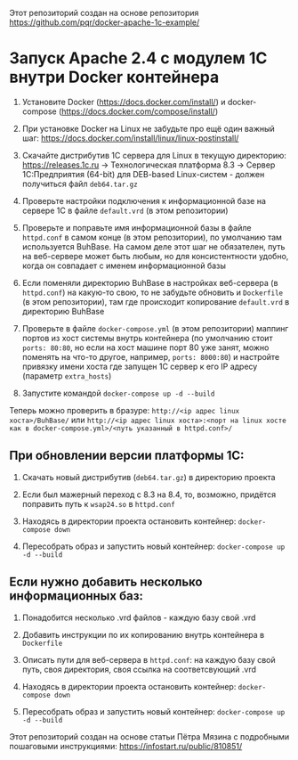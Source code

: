 Этот репозиторий создан на основе репозитория https://github.com/pqr/docker-apache-1c-example/

# Запуск Apache 2.4 с модулем 1С внутри Docker контейнера

1. Установите Docker (https://docs.docker.com/install/) и docker-compose (https://docs.docker.com/compose/install/)

2. При установке Docker на Linux не забудьте про ещё один важный шаг: https://docs.docker.com/install/linux/linux-postinstall/

3. Скачайте дистрибутив 1С сервера для Linux в текущую директорию: https://releases.1c.ru -> Технологическая платформа 8.3 -> Cервер 1С:Предприятия (64-bit) для DEB-based Linux-систем - должен получиться файл `deb64.tar.gz`

4. Проверьте настройки подключения к информационной базе на сервере 1С в файле `default.vrd` (в этом репозитории)

5. Проверьте и поправьте имя информационной базы в файле `httpd.conf` в самом конце (в этом репозитории), по умолчанию там используется BuhBase. На самом деле этот шаг не обязателен, путь на веб-сервере может быть любым, но для консистентности удобно, когда он совпадает с именем информационной базы

6. Если поменяли директорию BuhBase в настройках веб-сервера (в `httpd.conf`) на какую-то свою, то не забудьте обновить и `Dockerfile` (в этом репозитории), там где происходит копирование `default.vrd` в директорию BuhBase

7. Проверьте в файле `docker-compose.yml` (в этом репозитории) маппинг портов из хост системы внутрь контейнера (по умолчанию стоит `ports: 80:80`, но если на хост машине порт 80 уже занят, можно поменять на что-то другое, например, `ports: 8000:80`) и настройте привязку имени хоста где запущен 1С сервер к его IP адресу (параметр `extra_hosts`)

8. Запустите командой `docker-compose up -d --build`

Теперь можно проверить в бразуре: `http://<ip адрес linux хоста>/BuhBase/` или  `http://<ip адрес linux хоста>:<порт на linux хосте как в docker-compose.yml>/<путь указанный в httpd.conf>/`


## При обновлении версии платформы 1C:
1. Скачать новый дистрибутив (`deb64.tar.gz`) в директорию проекта

2. Если был мажерный переход с 8.3 на 8.4, то, возможно, придётся поправить путь к `wsap24.so` в `httpd.conf`

3. Находясь в директории проекта остановить контейнер: `docker-compose down`

4. Пересобрать образ и запустить новый контейнер: `docker-compose up -d --build`

## Если нужно добавить несколько информационных баз:
1. Понадобится несколько .vrd файлов - каждую базу свой .vrd

2. Добавить инструкции по их копированию внутрь контейнера в `Dockerfile`

3. Описать пути для веб-сервера в `httpd.conf`: на каждую базу свой путь, своя директория, своя ссылка на соответсвующий .vrd

4. Находясь в директории проекта остановить контейнер: `docker-compose down`

5. Пересобрать образ и запустить новый контейнер: `docker-compose up -d --build`

Этот репозиторий создан на основе статьи Пётра Мязина с подробными пошаговыми инструкциями: https://infostart.ru/public/810851/
